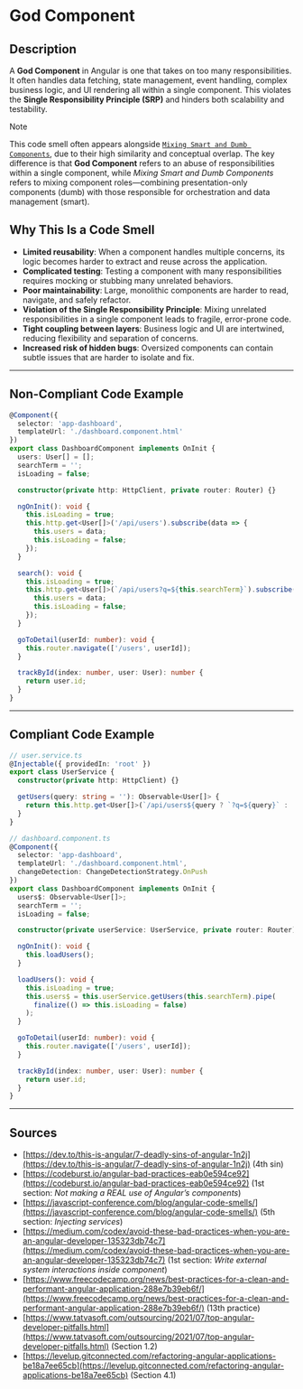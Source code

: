 # God Component

## Description

A **God Component** in Angular is one that takes on too many responsibilities. It often handles data fetching, state management, event handling, complex business logic, and UI rendering all within a single component. This violates the **Single Responsibility Principle (SRP)** and hinders both scalability and testability.

> [!Note]
> This code smell often appears alongside [`Mixing Smart and Dumb Components`](mixing_smart_and_dump_components.md), due to their high similarity and conceptual overlap.
> The key difference is that **God Component** refers to an abuse of responsibilities within a single component, while *Mixing Smart and Dumb Components* refers to mixing component roles—combining presentation-only components (dumb) with those responsible for orchestration and data management (smart).

## Why This Is a Code Smell

- **Limited reusability**: When a component handles multiple concerns, its logic becomes harder to extract and reuse across the application.
- **Complicated testing**: Testing a component with many responsibilities requires mocking or stubbing many unrelated behaviors.
- **Poor maintainability**: Large, monolithic components are harder to read, navigate, and safely refactor.
- **Violation of the Single Responsibility Principle**: Mixing unrelated responsibilities in a single component leads to fragile, error-prone code.
- **Tight coupling between layers**: Business logic and UI are intertwined, reducing flexibility and separation of concerns.
- **Increased risk of hidden bugs**: Oversized components can contain subtle issues that are harder to isolate and fix.

---

## Non-Compliant Code Example

```ts
@Component({
  selector: 'app-dashboard',
  templateUrl: './dashboard.component.html'
})
export class DashboardComponent implements OnInit {
  users: User[] = [];
  searchTerm = '';
  isLoading = false;

  constructor(private http: HttpClient, private router: Router) {}

  ngOnInit(): void {
    this.isLoading = true;
    this.http.get<User[]>('/api/users').subscribe(data => {
      this.users = data;
      this.isLoading = false;
    });
  }

  search(): void {
    this.isLoading = true;
    this.http.get<User[]>(`/api/users?q=${this.searchTerm}`).subscribe(data => {
      this.users = data;
      this.isLoading = false;
    });
  }

  goToDetail(userId: number): void {
    this.router.navigate(['/users', userId]);
  }

  trackById(index: number, user: User): number {
    return user.id;
  }
}
```

---

## Compliant Code Example

```ts
// user.service.ts
@Injectable({ providedIn: 'root' })
export class UserService {
  constructor(private http: HttpClient) {}

  getUsers(query: string = ''): Observable<User[]> {
    return this.http.get<User[]>(`/api/users${query ? `?q=${query}` : ''}`);
  }
}
```

```ts
// dashboard.component.ts
@Component({
  selector: 'app-dashboard',
  templateUrl: './dashboard.component.html',
  changeDetection: ChangeDetectionStrategy.OnPush
})
export class DashboardComponent implements OnInit {
  users$: Observable<User[]>;
  searchTerm = '';
  isLoading = false;

  constructor(private userService: UserService, private router: Router) {}

  ngOnInit(): void {
    this.loadUsers();
  }

  loadUsers(): void {
    this.isLoading = true;
    this.users$ = this.userService.getUsers(this.searchTerm).pipe(
      finalize(() => this.isLoading = false)
    );
  }

  goToDetail(userId: number): void {
    this.router.navigate(['/users', userId]);
  }

  trackById(index: number, user: User): number {
    return user.id;
  }
}
```

---

## Sources

- [https://dev.to/this-is-angular/7-deadly-sins-of-angular-1n2j](https://dev.to/this-is-angular/7-deadly-sins-of-angular-1n2j) (4th sin)
- [https://codeburst.io/angular-bad-practices-eab0e594ce92](https://codeburst.io/angular-bad-practices-eab0e594ce92) (1st section: *Not making a REAL use of Angular’s components*)
- [https://javascript-conference.com/blog/angular-code-smells/](https://javascript-conference.com/blog/angular-code-smells/) (5th section: *Injecting services*)
- [https://medium.com/codex/avoid-these-bad-practices-when-you-are-an-angular-developer-135323db74c7](https://medium.com/codex/avoid-these-bad-practices-when-you-are-an-angular-developer-135323db74c7) (1st section: *Write external system interactions inside component*)
- [https://www.freecodecamp.org/news/best-practices-for-a-clean-and-performant-angular-application-288e7b39eb6f/](https://www.freecodecamp.org/news/best-practices-for-a-clean-and-performant-angular-application-288e7b39eb6f/) (13th practice)
- [https://www.tatvasoft.com/outsourcing/2021/07/top-angular-developer-pitfalls.html](https://www.tatvasoft.com/outsourcing/2021/07/top-angular-developer-pitfalls.html) (Section 1.2)
- [https://levelup.gitconnected.com/refactoring-angular-applications-be18a7ee65cb](https://levelup.gitconnected.com/refactoring-angular-applications-be18a7ee65cb) (Section 4.1)
